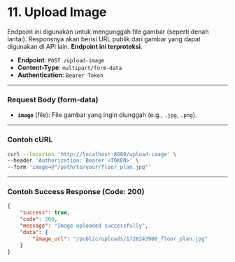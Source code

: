 # 11. Upload Image

Endpoint ini digunakan untuk mengunggah file gambar (seperti denah lantai). Responsnya akan berisi URL publik dari gambar yang dapat digunakan di API lain. **Endpoint ini terproteksi**.

- **Endpoint**: `POST /upload-image`
- **Content-Type**: `multipart/form-data`
- **Authentication**: `Bearer Token`

---

### Request Body (form-data)

- **`image`** (file): File gambar yang ingin diunggah (e.g., `.jpg`, `.png`).

---

### Contoh cURL

```sh
curl --location 'http://localhost:8080/upload-image' \
--header 'Authorization: Bearer <TOKEN>' \
--form 'image=@"/path/to/your/floor_plan.jpg"'
```

---

### Contoh Success Response (Code: 200)

```json
{
    "success": true,
    "code": 200,
    "message": "Image uploaded successfully",
    "data": {
        "image_url": "/public/uploads/1728243900_floor_plan.jpg"
    }
}
```